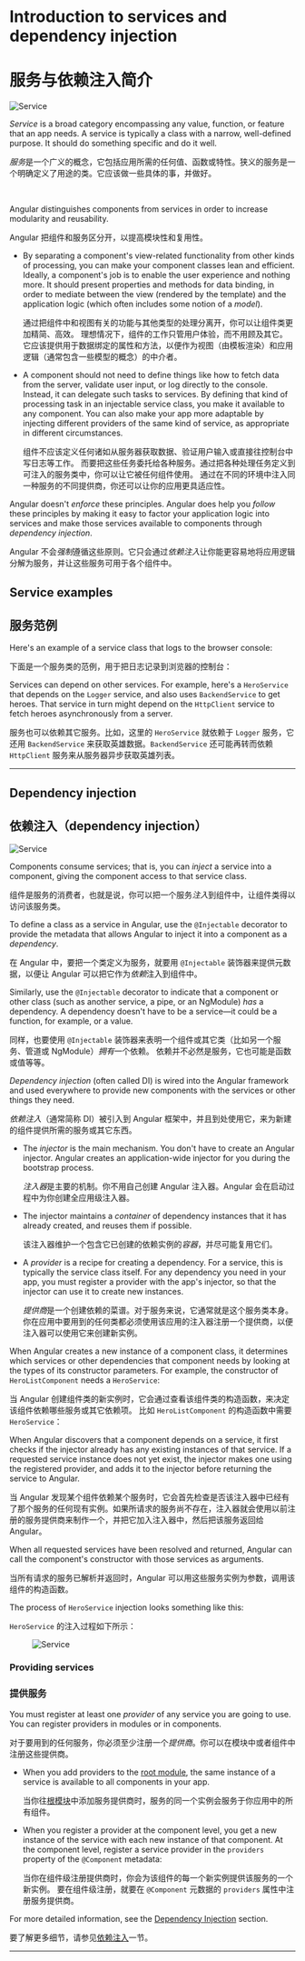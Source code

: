 # Introduction to services and dependency injection

# 服务与依赖注入简介

<img src="generated/images/guide/architecture/service.png" alt="Service" class="left">

_Service_ is a broad category encompassing any value, function, or feature that an app needs. A service is typically a class with a narrow, well-defined purpose. It should do something specific and do it well.

*服务*是一个广义的概念，它包括应用所需的任何值、函数或特性。狭义的服务是一个明确定义了用途的类。它应该做一些具体的事，并做好。

<br class="clear">

Angular distinguishes components from services in order to increase modularity and reusability.

Angular 把组件和服务区分开，以提高模块性和复用性。

* By separating a component's view-related functionality from other kinds of processing, you can make your component classes lean and efficient. Ideally, a component's job is to enable the user experience and nothing more.  It should present properties and methods for data binding, in order to mediate between the view (rendered by the template) and the application logic (which often includes some notion of a _model_).

   通过把组件中和视图有关的功能与其他类型的处理分离开，你可以让组件类更加精简、高效。
  理想情况下，组件的工作只管用户体验，而不用顾及其它。
  它应该提供用于数据绑定的属性和方法，以便作为视图（由模板渲染）和应用逻辑（通常包含一些模型的概念）的中介者。

* A component should not need to define things like how to fetch data from the server, validate user input, or log directly to the console. Instead, it can delegate such tasks to services. By defining that kind of processing task in an injectable service class, you make it available to any component. You can also make your app more adaptable by injecting different providers of the same kind of service, as appropriate in different circumstances.

   组件不应该定义任何诸如从服务器获取数据、验证用户输入或直接往控制台中写日志等工作。
  而要把这些任务委托给各种服务。通过把各种处理任务定义到可注入的服务类中，你可以让它被任何组件使用。
  通过在不同的环境中注入同一种服务的不同提供商，你还可以让你的应用更具适应性。

Angular doesn't *enforce* these principles. Angular does help you *follow* these principles by making it easy to factor your
application logic into services and make those services available to components through *dependency injection*.

Angular 不会*强制*遵循这些原则。它只会通过*依赖注入*让你能更容易地将应用逻辑分解为服务，并让这些服务可用于各个组件中。

## Service examples

## 服务范例

Here's an example of a service class that logs to the browser console:

下面是一个服务类的范例，用于把日志记录到浏览器的控制台：

<code-example path="architecture/src/app/logger.service.ts" linenums="false" title="src/app/logger.service.ts (class)" region="class"></code-example>

Services can depend on other services. For example, here's a `HeroService` that depends on the `Logger` service, and also uses `BackendService` to get heroes. That service in turn might depend on the `HttpClient` service to fetch heroes asynchronously from a server.

服务也可以依赖其它服务。比如，这里的 `HeroService` 就依赖于 `Logger` 服务，它还用 `BackendService` 来获取英雄数据。`BackendService` 还可能再转而依赖 `HttpClient` 服务来从服务器异步获取英雄列表。

<code-example path="architecture/src/app/hero.service.ts" linenums="false" title="src/app/hero.service.ts (class)" region="class"></code-example>

<hr/>

## Dependency injection

## 依赖注入（dependency injection）

<img src="generated/images/guide/architecture/dependency-injection.png" alt="Service" class="left">

Components consume services; that is, you can *inject* a service into a component, giving the component access to that service class. 

组件是服务的消费者，也就是说，你可以把一个服务*注入*到组件中，让组件类得以访问该服务类。

To define a class as a service in Angular, use the `@Injectable` decorator to provide the metadata that allows Angular to inject it into a component as a *dependency*.  

在 Angular 中，要把一个类定义为服务，就要用 `@Injectable` 装饰器来提供元数据，以便让 Angular 可以把它作为*依赖*注入到组件中。

Similarly, use the `@Injectable` decorator to indicate that a component or other class (such as another service, a pipe, or an NgModule) _has_ a dependency. A dependency doesn't have to be a service&mdash;it could be a function, for example, or a value. 

同样，也要使用 `@Injectable` 装饰器来表明一个组件或其它类（比如另一个服务、管道或 NgModule）*拥有*一个依赖。
依赖并不必然是服务，它也可能是函数或值等等。

*Dependency injection* (often called DI) is wired into the Angular framework and used everywhere to provide new components with the services or other things they need.

*依赖注入*（通常简称 DI）被引入到 Angular 框架中，并且到处使用它，来为新建的组件提供所需的服务或其它东西。

* The *injector* is the main mechanism. You don't have to create an Angular injector. Angular creates an application-wide injector for you during the bootstrap process.

   *注入器*是主要的机制。你不用自己创建 Angular 注入器。Angular 会在启动过程中为你创建全应用级注入器。

* The injector maintains a *container* of dependency instances that it has already created, and reuses them if possible.

   该注入器维护一个包含它已创建的依赖实例的*容器*，并尽可能复用它们。

* A *provider* is a recipe for creating a dependency. For a service, this is typically the service class itself. For any dependency you need in your app, you must register a provider with the app's injector, so that the injector can use it to create new instances.

   *提供商*是一个创建依赖的菜谱。对于服务来说，它通常就是这个服务类本身。你在应用中要用到的任何类都必须使用该应用的注入器注册一个提供商，以便注入器可以使用它来创建新实例。

When Angular creates a new instance of a component class, it determines which services or other dependencies that component needs by looking at the types of its constructor parameters. For example, the constructor of `HeroListComponent` needs a `HeroService`:

当 Angular 创建组件类的新实例时，它会通过查看该组件类的构造函数，来决定该组件依赖哪些服务或其它依赖项。
比如 `HeroListComponent` 的构造函数中需要 `HeroService`：

<code-example path="architecture/src/app/hero-list.component.ts" linenums="false" title="src/app/hero-list.component.ts (constructor)" region="ctor"></code-example>

When Angular discovers that a component depends on a service, it first checks if the injector already has any existing instances of that service. If a requested service instance does not yet exist, the injector makes one using the registered provider, and adds it to the injector before returning the service to Angular.

当 Angular 发现某个组件依赖某个服务时，它会首先检查是否该注入器中已经有了那个服务的任何现有实例。如果所请求的服务尚不存在，注入器就会使用以前注册的服务提供商来制作一个，并把它加入注入器中，然后把该服务返回给 Angular。

When all requested services have been resolved and returned, Angular can call the component's constructor with those services as arguments.

当所有请求的服务已解析并返回时，Angular 可以用这些服务实例为参数，调用该组件的构造函数。

The process of `HeroService` injection looks something like this:

`HeroService` 的注入过程如下所示：

<figure>
  <img src="generated/images/guide/architecture/injector-injects.png" alt="Service" class="left">
</figure>

### Providing services

### 提供服务

You must register at least one *provider* of any service you are going to use. You can register providers in modules or in components.

对于要用到的任何服务，你必须至少注册一个*提供商*。你可以在模块中或者组件中注册这些提供商。

* When you add providers to the [root module](guide/architecture-modules), the same instance of a service is available to all components in your app.

   当你往[根模块](guide/architecture-modules)中添加服务提供商时，服务的同一个实例会服务于你应用中的所有组件。

<code-example path="architecture/src/app/app.module.ts" linenums="false" title="src/app/app.module.ts (module providers)" region="providers"></code-example>

* When you register a provider at the component level, you get a new instance of the
service with each new instance of that component. At the component level, register a service provider in the `providers` property of the `@Component` metadata:

   当你在组件级注册提供商时，你会为该组件的每一个新实例提供该服务的一个新实例。
  要在组件级注册，就要在 `@Component` 元数据的 `providers` 属性中注册服务提供商。

<code-example path="architecture/src/app/hero-list.component.ts" linenums="false" title="src/app/hero-list.component.ts (component providers)" region="providers"></code-example>

For more detailed information, see the [Dependency Injection](guide/dependency-injection) section.

要了解更多细节，请参见[依赖注入](guide/dependency-injection)一节。

<hr/>
